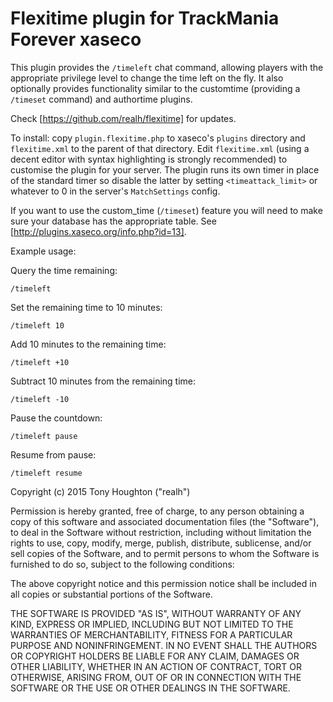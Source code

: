 Flexitime plugin for TrackMania Forever xaseco
==============================================

This plugin provides the `/timeleft` chat command, allowing players with the
appropriate privilege level to change the time left on the fly. It also
optionally provides functionality similar to the customtime (providing a
`/timeset` command) and authortime plugins.

Check [https://github.com/realh/flexitime] for updates.

To install: copy `plugin.flexitime.php` to xaseco's `plugins` directory and
`flexitime.xml` to the parent of that directory. Edit `flexitime.xml` (using a
decent editor with syntax highlighting is strongly recommended) to customise
the plugin for your server. The plugin runs its own timer in place of the
standard timer so disable the latter by setting `<timeattack_limit>` or
whatever to 0 in the server's `MatchSettings` config.

If you want to use the custom\_time (`/timeset`) feature you will need to make
sure your database has the appropriate table. See
[http://plugins.xaseco.org/info.php?id=13].

Example usage:

Query the time remaining:

    /timeleft

Set the remaining time to 10 minutes:

    /timeleft 10

Add 10 minutes to the remaining time:

    /timeleft +10

Subtract 10 minutes from the remaining time:

    /timeleft -10

Pause the countdown:

    /timeleft pause

Resume from pause:

    /timeleft resume

Copyright (c) 2015 Tony Houghton ("realh")

Permission is hereby granted, free of charge, to any person obtaining a copy
of this software and associated documentation files (the "Software"), to
deal in the Software without restriction, including without limitation the
rights to use, copy, modify, merge, publish, distribute, sublicense, and/or
sell copies of the Software, and to permit persons to whom the Software is
furnished to do so, subject to the following conditions:

The above copyright notice and this permission notice shall be included in
all copies or substantial portions of the Software.

THE SOFTWARE IS PROVIDED "AS IS", WITHOUT WARRANTY OF ANY KIND, EXPRESS OR
IMPLIED, INCLUDING BUT NOT LIMITED TO THE WARRANTIES OF MERCHANTABILITY,
FITNESS FOR A PARTICULAR PURPOSE AND NONINFRINGEMENT. IN NO EVENT SHALL THE
AUTHORS OR COPYRIGHT HOLDERS BE LIABLE FOR ANY CLAIM, DAMAGES OR OTHER
LIABILITY, WHETHER IN AN ACTION OF CONTRACT, TORT OR OTHERWISE, ARISING
FROM, OUT OF OR IN CONNECTION WITH THE SOFTWARE OR THE USE OR OTHER DEALINGS
IN THE SOFTWARE.
